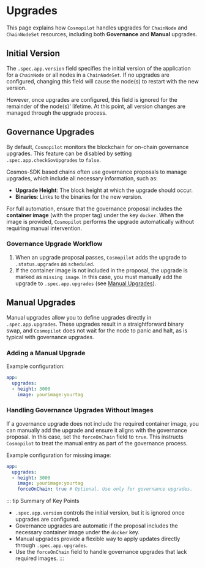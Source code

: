 # Upgrades

This page explains how `Cosmopilot` handles upgrades for `ChainNode` and `ChainNodeSet` resources, including both **Governance** and **Manual** upgrades.

## Initial Version

The `.spec.app.version` field specifies the initial version of the application for a `ChainNode` or all nodes in a `ChainNodeSet`. If no upgrades are configured, changing this field will cause the node(s) to restart with the new version.

However, once upgrades are configured, this field is ignored for the remainder of the node(s)' lifetime. At this point, all version changes are managed through the upgrade process.

## Governance Upgrades

By default, `Cosmopilot` monitors the blockchain for on-chain governance upgrades. This feature can be disabled by setting `.spec.app.checkGovUpgrades` to `false`. 

Cosmos-SDK based chains often use governance proposals to manage upgrades, which include all necessary information, such as:
- **Upgrade Height**: The block height at which the upgrade should occur.
- **Binaries**: Links to the binaries for the new version.

For full automation, ensure that the governance proposal includes the **container image** (with the proper tag) under the key `docker`. When the image is provided, `Cosmopilot` performs the upgrade automatically without requiring manual intervention.

### Governance Upgrade Workflow
1. When an upgrade proposal passes, `Cosmopilot` adds the upgrade to `.status.upgrades` as `scheduled`.
2. If the container image is not included in the proposal, the upgrade is marked as `missing image`. In this case, you must manually add the upgrade to `.spec.app.upgrades` (see [Manual Upgrades](#manual-upgrades)).

## Manual Upgrades

Manual upgrades allow you to define upgrades directly in `.spec.app.upgrades`. These upgrades result in a straightforward binary swap, and `Cosmopilot` does not wait for the node to panic and halt, as is typical with governance upgrades.

### Adding a Manual Upgrade
Example configuration:
```yaml
app:
  upgrades:
  - height: 3000
    image: yourimage:yourtag
```

### Handling Governance Upgrades Without Images

If a governance upgrade does not include the required container image, you can manually add the upgrade and ensure it aligns with the governance proposal. In this case, set the `forceOnChain` field to `true`. This instructs `Cosmopilot` to treat the manual entry as part of the governance process.

Example configuration for missing image:
```yaml
app:
  upgrades:
  - height: 3000
    image: yourimage:yourtag
    forceOnChain: true # Optional. Use only for governance upgrades.
```

::: tip Summary of Key Points
- `.spec.app.version` controls the initial version, but it is ignored once upgrades are configured.
- Governance upgrades are automatic if the proposal includes the necessary container image under the `docker` key.
- Manual upgrades provide a flexible way to apply updates directly through `.spec.app.upgrades`.
- Use the `forceOnChain` field to handle governance upgrades that lack required images.
:::